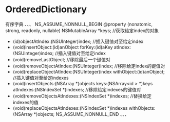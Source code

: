 # OrderedDictionary
有序字典
、、、
NS_ASSUME_NONNULL_BEGIN
@property (nonatomic, strong, readonly, nullable) NSMutableArray *keys;
//获取给定index的对象
- (id)objectAtIndex:(NSUInteger)index;
//插入键值对至给定index
- (void)insertObject:(id)anObject forKey:(id<NSCopying>)aKey atIndex:(NSUInteger)index;
//插入键值对至给定index
- (void)removeLastObject;
//移除最后一个键值对
- (void)removeObjectAtIndex:(NSUInteger)index;
//移除给定index的键值对
- (void)replaceObjectAtIndex:(NSUInteger)index withObject:(id)anObject;
//插入键值对至给定indexes
- (void)insertObjects:(NSArray<id> *)objects keys:(NSArray<id <NSCopying>> *)keys atIndexes:(NSIndexSet *)indexes;
//移除给定indexes的键值对
- (void)removeObjectsAtIndexes:(NSIndexSet *)indexes;
//替换给定indexes的值
- (void)replaceObjectsAtIndexes:(NSIndexSet *)indexes withObjects:(NSArray<id> *)objects;
NS_ASSUME_NONNULL_END
、、、
